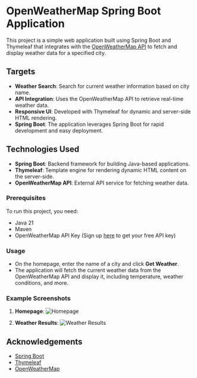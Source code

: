 # OpenWeatherMap Spring Boot Application

This project is a simple web application built using Spring Boot and Thymeleaf that integrates with the [OpenWeatherMap API](https://openweathermap.org/api) to fetch and display weather data for a specified city.

## Targets

- **Weather Search**: Search for current weather information based on city name.
- **API Integration**: Uses the OpenWeatherMap API to retrieve real-time weather data.
- **Responsive UI**: Developed with Thymeleaf for dynamic and server-side HTML rendering.
- **Spring Boot**: The application leverages Spring Boot for rapid development and easy deployment.

## Technologies Used

- **Spring Boot**: Backend framework for building Java-based applications.
- **Thymeleaf**: Template engine for rendering dynamic HTML content on the server-side.
- **OpenWeatherMap API**: External API service for fetching weather data.

### Prerequisites

To run this project, you need:

- Java 21
- Maven
- OpenWeatherMap API Key (Sign up [here](https://home.openweathermap.org/users/sign_up) to get your free API key)



### Usage

- On the homepage, enter the name of a city and click **Get Weather**.
- The application will fetch the current weather data from the OpenWeatherMap API and display it, including temperature, weather conditions, and more.

### Example Screenshots

1. **Homepage**:
   ![Homepage](./images/homepage.png)

2. **Weather Results**:
   ![Weather Results](./images/weather_results.png)



## Acknowledgements

- [Spring Boot](https://spring.io/projects/spring-boot)
- [Thymeleaf](https://www.thymeleaf.org/)
- [OpenWeatherMap](https://openweathermap.org/)
